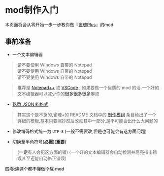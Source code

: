 # mod制作入门

本页面将会从零开始一步一步教你做『[雀魂Plus](https://github.com/MajsoulPlus/majsoul-plus)』的mod

## 事前准备

* 一个文本编辑器
> 请不要使用 Windows 自带的 Notepad <br>请不要使用 Windows 自带的 Notepad <br>请不要使用 Windows 自带的 Notepad <br>

> 推荐是 [Notepad++](https://Notepad-plus-plus.org/) 或 [VSCode](https://code.visualstudio.com/) , 如果要做一个优质的 mod 的话,一个好的文本编辑器可以减少你的**很多很多很多**麻烦

* [熟悉 JSON 的格式](https://github.com/MajsoulPlus/majsoul-plus/wiki/Format)

> 其实这个是不急的,雀魂+的 README 文档中的 [制作模组](https://github.com/MajsoulPlus/majsoul-plus#%E5%88%B6%E4%BD%9C%E6%A8%A1%E7%BB%84) 条目给出了一个详细的模板,基本只要照抄然后改动其中一部分,是不可能会出什么大问题的

* 修改编码格式统一为 `UTF-8` (一般不需要改,但是也可能会有这方面问题)

* 切换至半角符号(**必需**)(**重要**)

> (**一定**有人会犯这方面的错)
> (一个好的文本编辑器会自动检测并高亮指出错误甚至还能自动修正错误)

~~四零:连这个都不懂做个屁 mod~~